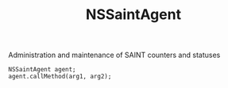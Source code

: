 ﻿---
uid: crmscript_ref_NSSaintAgent
title: NSSaintAgent
intellisense: Void.NSSaintAgent
keywords: NSSaintAgent
so.topic: reference
---

Administration and maintenance of SAINT counters and statuses

```crmscript
NSSaintAgent agent;
agent.callMethod(arg1, arg2);
```
